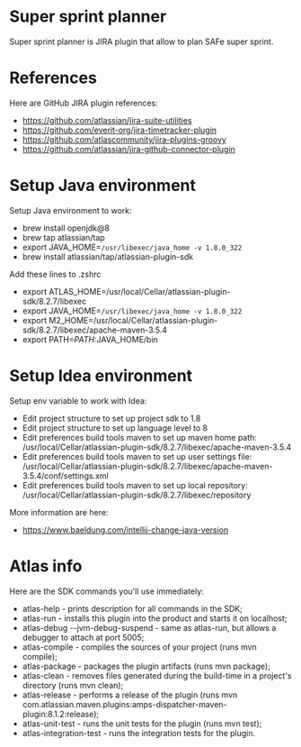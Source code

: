 # Super sprint planner
Super sprint planner is JIRA plugin that allow to plan SAFe super sprint.

# References
Here are GitHub JIRA plugin references:
* https://github.com/atlassian/jira-suite-utilities
* https://github.com/everit-org/jira-timetracker-plugin
* https://github.com/atlascommunity/jira-plugins-groovy
* https://github.com/atlassian/jira-github-connector-plugin

# Setup Java environment
Setup Java environment to work:
* brew install openjdk@8
* brew tap atlassian/tap
* export JAVA_HOME=`/usr/libexec/java_home -v 1.8.0_322`
* brew install atlassian/tap/atlassian-plugin-sdk

Add these lines to .zshrc
* export ATLAS_HOME=/usr/local/Cellar/atlassian-plugin-sdk/8.2.7/libexec
* export JAVA_HOME=`/usr/libexec/java_home -v 1.8.0_322`
* export M2_HOME=/usr/local/Cellar/atlassian-plugin-sdk/8.2.7/libexec/apache-maven-3.5.4
* export PATH=$PATH:$JAVA_HOME/bin

# Setup Idea environment
Setup env variable to work with Idea:
* Edit project structure to set up project sdk to 1.8
* Edit project structure to set up language level to 8
* Edit preferences build tools maven to set up maven home path:
  /usr/local/Cellar/atlassian-plugin-sdk/8.2.7/libexec/apache-maven-3.5.4
* Edit preferences build tools maven to set up user settings file:
  /usr/local/Cellar/atlassian-plugin-sdk/8.2.7/libexec/apache-maven-3.5.4/conf/settings.xml
* Edit preferences build tools maven to set up local repository:
  /usr/local/Cellar/atlassian-plugin-sdk/8.2.7/libexec/repository

More information are here:
* https://www.baeldung.com/intellij-change-java-version

# Atlas info
Here are the SDK commands you'll use immediately:
* atlas-help - prints description for all commands in the SDK;
* atlas-run - installs this plugin into the product and starts it on localhost;
* atlas-debug --jvm-debug-suspend - same as atlas-run, but allows a debugger to attach at port 5005;
* atlas-compile - compiles the sources of your project (runs mvn compile);
* atlas-package - packages the plugin artifacts (runs mvn package);
* atlas-clean - removes files generated during the build-time in a project's directory (runs mvn clean);
* atlas-release - performs a release of the plugin (runs mvn com.atlassian.maven.plugins:amps-dispatcher-maven-plugin:8.1.2:release);
* atlas-unit-test - runs the unit tests for the plugin (runs mvn test);
* atlas-integration-test - runs the integration tests for the plugin.




